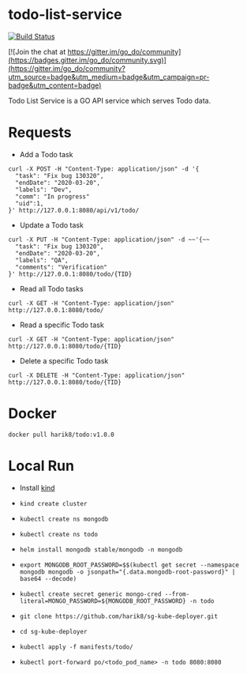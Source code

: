 # todo-list-service
[![Build Status](https://travis-ci.com/yongliu1992/todo.svg?branch=master)](https://travis-ci.com/yongliu1992/todo)

[![Join the chat at https://gitter.im/go_do/community](https://badges.gitter.im/go_do/community.svg)](https://gitter.im/go_do/community?utm_source=badge&utm_medium=badge&utm_campaign=pr-badge&utm_content=badge)

Todo List Service is a GO API service which serves Todo data.

# Requests 

- Add a Todo task
```
curl -X POST -H "Content-Type: application/json" -d '{                                                                                           
  "task": "Fix bug 130320",
  "endDate": "2020-03-20",
  "labels": "Dev",
  "comm": "In progress"
  "uid":1,
}' http://127.0.0.1:8080/api/v1/todo/
```

- Update a Todo task
```
curl -X PUT -H "Content-Type: application/json" -d ~~'{~~
  "task": "Fix bug 130320",
  "endDate": "2020-03-20",
  "labels": "QA",
  "comments": "Verification"
}' http://127.0.0.1:8080/todo/{TID}
```

- Read all Todo tasks
```
curl -X GET -H "Content-Type: application/json"     http://127.0.0.1:8080/todo/
```

- Read a specific Todo task
```
curl -X GET -H "Content-Type: application/json"     http://127.0.0.1:8080/todo/{TID}
```

- Delete a specific Todo task
```
curl -X DELETE -H "Content-Type: application/json"  http://127.0.0.1:8080/todo/{TID}
```

# Docker

`docker pull harik8/todo:v1.0.0`

# Local Run

- Install [kind](https://github.com/kubernetes-sigs/kind)

- ```kind create cluster```
- ```kubectl create ns mongodb```
- ```kubectl create ns todo```
- ```helm install mongodb stable/mongodb -n mongodb```
- ```export MONGODB_ROOT_PASSWORD=$$(kubectl get secret --namespace mongodb mongodb -o jsonpath="{.data.mongodb-root-password}" | base64 --decode)```
- ```kubectl create secret generic mongo-cred --from-literal=MONGO_PASSWORD=${MONGODB_ROOT_PASSWORD} -n todo```
- ```git clone https://github.com/harik8/sg-kube-deployer.git```
- ```cd sg-kube-deployer```
- ```kubectl apply -f manifests/todo/```
- ```kubectl port-forward po/<todo_pod_name> -n todo 8080:8080```